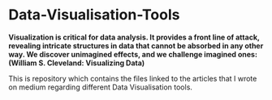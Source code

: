 # Data-Visualisation-Tools

__Visualization is critical for data analysis. It provides a front line of attack, revealing intricate structures in data that cannot be absorbed in any other way. We discover unimagined effects, and we challenge imagined ones:
(William S. Cleveland: Visualizing Data)__

This is repository which contains the files linked to the articles that I wrote on medium regarding different Data Visualisation tools. 
